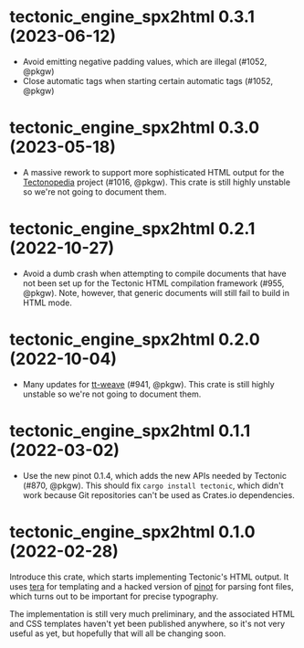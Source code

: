 # tectonic_engine_spx2html 0.3.1 (2023-06-12)

- Avoid emitting negative padding values, which are illegal (#1052, @pkgw)
- Close automatic tags when starting certain automatic tags (#1052, @pkgw)


# tectonic_engine_spx2html 0.3.0 (2023-05-18)

- A massive rework to support more sophisticated HTML output for the
  [Tectonopedia] project (#1016, @pkgw). This crate is still highly unstable so
  we're not going to document them.

[Tectonopedia]: https://github.com/tectonic-typesetting/tectonopedia


# tectonic_engine_spx2html 0.2.1 (2022-10-27)

- Avoid a dumb crash when attempting to compile documents that have not been
  set up for the Tectonic HTML compilation framework (#955, @pkgw). Note,
  however, that generic documents will still fail to build in HTML mode.


# tectonic_engine_spx2html 0.2.0 (2022-10-04)

- Many updates for [tt-weave] (#941, @pkgw). This crate is still highly unstable
  so we're not going to document them.

[tt-weave]: https://github.com/pkgw/tt-weave/


# tectonic_engine_spx2html 0.1.1 (2022-03-02)

- Use the new pinot 0.1.4, which adds the new APIs needed by Tectonic (#870,
  @pkgw). This should fix `cargo install tectonic`, which didn't work because
  Git repositories can't be used as Crates.io dependencies.


# tectonic_engine_spx2html 0.1.0 (2022-02-28)

Introduce this crate, which starts implementing Tectonic's HTML output. It uses
[tera] for templating and a hacked version of [pinot] for parsing font files,
which turns out to be important for precise typography.

The implementation is still very much preliminary, and the associated HTML and
CSS templates haven't yet been published anywhere, so it's not very useful as
yet, but hopefully that will all be changing soon.

[tera]: https://crates.io/crates/tera
[pinot]: https://crates.io/crates/pinot

